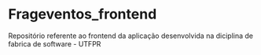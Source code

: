# Frageventos_frontend
Repositório referente ao frontend da aplicação desenvolvida na diciplina de fabrica de software - UTFPR
